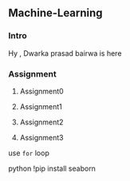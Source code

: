 ## Machine-Learning

### Intro
       
   Hy , Dwarka prasad bairwa is here



### Assignment

1. Assignment0

2. Assignment1

3. Assignment2

4. Assignment3



use `for` loop

 python
!pip install seaborn


